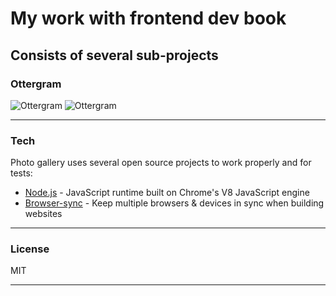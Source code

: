 # My work with frontend dev book
## Consists of several sub-projects

### Ottergram

![Ottergram](https://i.imgur.com/XY3HM8G.png)
![Ottergram](https://i.imgur.com/Lrxw4C7.png)

---

### Tech
Photo gallery uses several open source projects to work properly and for tests:

* [Node.js] - JavaScript runtime built on Chrome's V8 JavaScript engine
* [Browser-sync] - Keep multiple browsers & devices in sync when building websites

---
### License

MIT

---

 [Node.js]: <https://nodejs.org/>
 [Browser-sync]: <https://www.npmjs.com/package/browser-sync>
